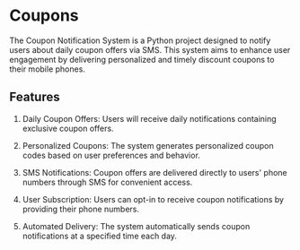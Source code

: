 # Coupons
The Coupon Notification System is a Python project designed to notify users about daily coupon offers via SMS. This system aims to enhance user engagement by delivering personalized and timely discount coupons to their mobile phones.
## Features
1. Daily Coupon Offers: Users will receive daily notifications containing exclusive coupon offers.

2. Personalized Coupons: The system generates personalized coupon codes based on user preferences and behavior.

3. SMS Notifications: Coupon offers are delivered directly to users' phone numbers through SMS for convenient access.

4. User Subscription: Users can opt-in to receive coupon notifications by providing their phone numbers.

5. Automated Delivery: The system automatically sends coupon notifications at a specified time each day.
